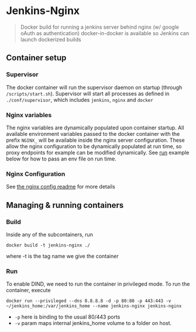 Jenkins-Nginx
=============

> Docker build for running a jenkins server behind nginx (w/ google oAuth as authentication)
> docker-in-docker is available so Jenkins can launch dockerized builds

## Container setup

### Supervisor

The docker container will run the supervisor daemon on startup (through `/scripts/start.sh`). 
Supervisor will start all processes as defined in `./conf/supervisor`, which includes `jenkins`, `nginx` and `docker`

### Nginx variables

The nginx variables are dynamically populated upon container startup. All available environment variables passed to the docker container
with the prefix `NGINX_` will be available inside the nginx server configuration. These allow the nginx configuration to be dynamically
populated at run time, so proxy endpoints for example can be modified dynamically.
See [run](#Run) example below for how to pass an env file on run time.
 
### Nginx Configuration

See [the nginx config readme](conf/nginx/README.md) for more details

## Managing & running containers

### Build

Inside any of the subcontainers, run

`docker build -t jenkins-nginx ./`

where -t is the tag name we give the container

### Run

To enable DIND, we need to run the container in privileged mode. To run the container, execute

`docker run --privileged --dns 8.8.8.8 -d -p 80:80 -p 443:443 -v ~/jenkins_home:/var/jenkins_home --name jenkins-nginx jenkins-nginx`

- `-p` here is binding to the usual 80/443 ports
- `-v` param maps internal jenkins_home volume to a folder on host.

